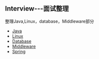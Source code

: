## Interview---面试整理
整理Java,Linux，database，Middleware部分

+ [Java]()
+ [Linux]()
+ [Database]()
+ [Middleware]()
+ [Spring]()
                    
        
              
            

